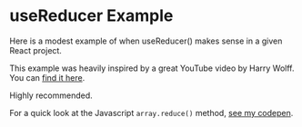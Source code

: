 # useReducer Example

Here is a modest example of when useReducer() makes sense in a given React project.

This example was heavily inspired by a great YouTube video by Harry Wolff. You can
[find it here](https://www.youtube.com/watch?v=o-nCM1857AQ&list=WL&index=1&t=959s).

Highly recommended.

For a quick look at the Javascript `array.reduce()` method, [see my codepen](https://codepen.io/garytalmes/pen/PoQPgZB?editors=1112).

